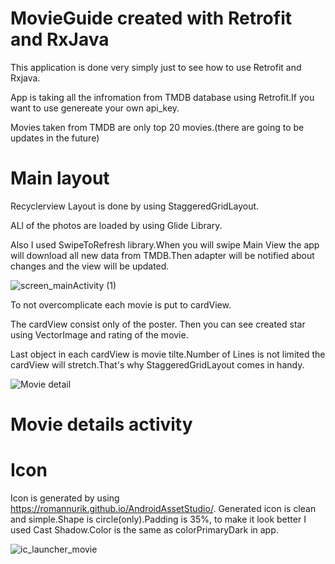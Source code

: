 # MovieGuide created with Retrofit and RxJava

This application is done very simply just to see how to use Retrofit and Rxjava.

App is taking all the infromation from TMDB database using Retrofit.If you want to use genereate your own api_key.

Movies taken from TMDB are only top 20 movies.(there are going to be updates in the future)


# Main layout

Recyclerview
Layout is done by using StaggeredGridLayout.

ALl of the photos are loaded by using Glide Library.

Also I used SwipeToRefresh library.When you will swipe Main View the app will download all new data from TMDB.Then adapter will be notified about changes and the view will be updated.

![screen_mainActivity (1)](https://user-images.githubusercontent.com/66402503/85531094-c0489100-b60e-11ea-8e08-54f117fd242c.png)

 
 To not overcomplicate each movie is put to cardView.
 
 The cardView consist only of the poster. Then you can see created star using VectorImage and rating of the movie.
 
 Last object in each cardView is movie tilte.Number of Lines is not limited the cardView will stretch.That's why StaggeredGridLayout comes in handy.
 
![Movie detail](https://user-images.githubusercontent.com/66402503/85530764-7a8bc880-b60e-11ea-9d8f-c1be47714051.png)


# Movie details activity


# Icon
Icon is generated by using https://romannurik.github.io/AndroidAssetStudio/.
Generated icon is clean and simple.Shape is circle(only).Padding is 35%, to make it look better I used Cast Shadow.Color is the same as colorPrimaryDark in app.

![ic_launcher_movie](https://user-images.githubusercontent.com/66402503/85525687-96d93680-b609-11ea-8638-368cad867030.png)
